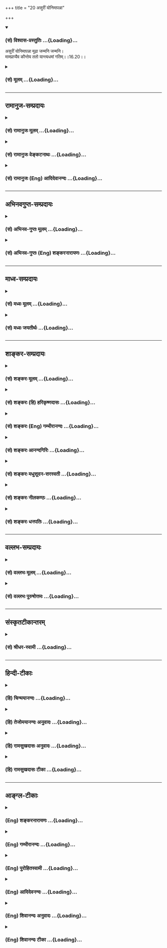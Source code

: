 +++
title = "20 असुरीं योनिमापन्ना"

+++
<div class="js_include" newlevelforh1="3" title="(सं) विश्वास-प्रस्तुतिः" unfilled url="/purANam_vaiShNavam/mahAbhAratam/06-bhIShma-parva/03-bhagavad-gItA-parva/saMskRtam/vishvAsa-prastutiH/16_daivAsura-sampad-vib/20_asurIM_yonimApann.md">
<details open><summary><h3>(सं) विश्वास-प्रस्तुतिः ...{Loading}...</h3></summary>

असुरीं योनिमापन्ना मूढा जन्मनि जन्मनि।  
मामप्राप्यैव कौन्तेय ततो यान्त्यधमां गतिम्।।16.20।।
</details>
</div>
<div class="js_include collapsed" newlevelforh1="3" title="(सं) मूलम्" unfilled url="/purANam_vaiShNavam/mahAbhAratam/06-bhIShma-parva/03-bhagavad-gItA-parva/saMskRtam/mUlam/16_daivAsura-sampad-vib/20_asurIM_yonimApann.md">
<details><summary><h3>(सं) मूलम् ...{Loading}...</h3></summary>

असुरीं योनिमापन्ना मूढा जन्मनि जन्मनि।  
मामप्राप्यैव कौन्तेय ततो यान्त्यधमां गतिम्।।16.20।।
</details>
</div>


_________________
## रामानुज-सम्प्रदायः
<div class="js_include collapsed" newlevelforh1="3" title="(सं) रामानुजः मूलम्" unfilled url="/purANam_vaiShNavam/mahAbhAratam/06-bhIShma-parva/03-bhagavad-gItA-parva/saMskRtam/rAmAnujaH/mUlam/16_daivAsura-sampad-vib/20_asurIM_yonimApann.md">
<details><summary><h3>(सं) रामानुजः मूलम् ...{Loading}...</h3></summary>

।।16.20।। मदानुकूल्यप्रत्यनीकजन्मापन्नाः पुनः अपि **जन्मनि जन्मनि मूढा**
मद्विपरीतज्ञानाः **माम् अप्राप्य एव,अस्ति भगवान् वासुदेवः सर्वेश्वरः इति
ज्ञानम् अप्राप्य ततः** ततो **जन्मनः** अधमाम् **एव** गतिं यान्ति। अस्य
आसुरस्वभावस्य आत्मनाशस्य मूलहेतुम् आह --

</details>
</div>
<div class="js_include collapsed" newlevelforh1="3" title="(सं) रामानुजः वेङ्कटनाथः" unfilled url="/purANam_vaiShNavam/mahAbhAratam/06-bhIShma-parva/03-bhagavad-gItA-parva/saMskRtam/rAmAnujaH/venkaTanAthaH/16_daivAsura-sampad-vib/20_asurIM_yonimApann.md">
<details><summary><h3>(सं) रामानुजः वेङ्कटनाथः ...{Loading}...</h3></summary>

  
  
।।16.20।। उत्तरोत्तरमपकर्षपरम्परोच्यते -- आसुरीम् इति श्लोकेन। मूढशब्दतः
फलितमाहमद्विपरीतज्ञाना इति। यद्वा विपरीतज्ञानमेवात्र मोहः स च
वाक्यार्थानुगुण्यात्स्वविषयो विशेषितः। सत्त्वोत्तराणामपि
परब्रह्मप्राप्तेरनेकजन्मसंसिद्धिसाध्यतया तामसेषु
तत्प्रसङ्गप्रतिषेधयोरनौचित्यात्प्राप्तेः
प्रथमपवभूतशास्त्रजन्यज्ञानप्राप्तिरिहाशास्त्रवश्येष्वासुरेषु
प्रतिक्षिप्यते। तत्र शास्त्रजन्यज्ञानत्वव्यक्त्यर्थमाह -- अस्ति
भगवानिति। अधमत्वस्योत्तमावधिसापेक्षत्वादवधिसमर्पणसमर्थतया सन्निहितः
ततश्शब्दो न हेतुपर उचित इत्यभिप्रायेणाऽऽहततस्ततो जन्मन इति।  
  

</details>
</div>
<div class="js_include collapsed" newlevelforh1="3" title="(सं) रामानुजः (Eng) आदिदेवानन्दः" unfilled url="/purANam_vaiShNavam/mahAbhAratam/06-bhIShma-parva/03-bhagavad-gItA-parva/saMskRtam/rAmAnujaH/english/AdidevAnandaH/16_daivAsura-sampad-vib/20_asurIM_yonimApann.md">
<details><summary><h3>(सं) रामानुजः (Eng) आदिदेवानन्दः ...{Loading}...</h3></summary>

16.20 'These deluded men,' viz., those entertaining perverse knowledge
about Me, attain repeatedly births that tend them to be antagonistic to
Me. Never 'attaining Me,' viz., never arriving at the knowledge that
Vasudeva, the Lord and the ruler of all, truly exists, they go farther
and farther down, from that birth, to the lowest level. Sri Krsna
proceeds to explain the root-cause of the ruin to the self of demoniac
nature:

</details>
</div>


_________________
## अभिनवगुप्त-सम्प्रदायः
<div class="js_include collapsed" newlevelforh1="3" title="(सं) अभिनव-गुप्तः मूलम्" unfilled url="/purANam_vaiShNavam/mahAbhAratam/06-bhIShma-parva/03-bhagavad-gItA-parva/saMskRtam/abhinava-guptaH/mUlam/16_daivAsura-sampad-vib/20_asurIM_yonimApann.md">
<details><summary><h3>(सं) अभिनव-गुप्तः मूलम् ...{Loading}...</h3></summary>

।।16.17 -- 16.20।। आत्मसंभाविता इत्यादि गतिमित्यन्तम्। यज्ञैर्यजन्ते नाम;
निष्फलमित्यर्थः। क्रोधेन हि सर्वं नश्यतीत्यर्थः। यद्वा नामयज्ञैः;
संज्ञामात्रेणैव +++(S; omit एव)+++ ये यज्ञाः तैः +++(S; omit तैः)+++। अथवा --
नामार्थं प्रसिद्ध्यर्थं ये यज्ञाः +++(omits ये यज्ञाः)+++ -- येन +++(S omits
येन)+++ यज्ञयाजी अयम् इति व्यपदेशो जायते -- ते दम्भपूर्वका एव; न तु फलन्ति।
क्रोधादिरूषितत्वादेव लोकान् द्विषन्तो मामेव द्विषन्ति। अहं वासुदेवो हि
सर्वावासः। आत्मनि च द्वेषवन्तः आत्मनो ( आत्मने) ह्यहितं निरयपातहेतुम्
आचरन्ति +++(S उपाचरन्ति)+++। तांश्चाहम् आसुरीष्वेव योनिषु क्षिपामि।

</details>
</div>
<div class="js_include collapsed" newlevelforh1="3" title="(सं) अभिनव-गुप्तः (Eng) शङ्करनारायणः" unfilled url="/purANam_vaiShNavam/mahAbhAratam/06-bhIShma-parva/03-bhagavad-gItA-parva/saMskRtam/abhinava-guptaH/english/shankaranArAyaNaH/16_daivAsura-sampad-vib/20_asurIM_yonimApann.md">
<details><summary><h3>(सं) अभिनव-गुप्तः (Eng) शङ्करनारायणः ...{Loading}...</h3></summary>

16.17-20 Atmasambhavitah etc. upto gatim. They pretend to perform
sacrifices : The meaning is that their sacrifice is fruitless. Indeed
all is ruined because of their anger. Or, namayjna \[may mean\] 'the
sacrifices which are in name only'. Or, it \[may denote\] those
sacrifices that are performed for one's name sake i.e., for one's
reputation, because of which one gets the appellation as 'He is
performer of \[such and such\] sacrifices' These sacrifices, performed
out of hypocricy alone, do not , however fetch any fruit. Becasue these
persons are rugged with anger etc., they hate people and by that they
hate Me only \[in fact\]. For, I, the Vasudeva (the Universal Soul),
dwell every-where. Entertaining hatred towards their own Soul, they
perform action, that is hostile to themselves, and responsible for their
own fall into the hells. These persons I hurl into nothing but the
demoniac wombs.

</details>
</div>


_________________
## माध्व-सम्प्रदायः
<div class="js_include collapsed" newlevelforh1="3" title="(सं) मध्वः मूलम्" unfilled url="/purANam_vaiShNavam/mahAbhAratam/06-bhIShma-parva/03-bhagavad-gItA-parva/saMskRtam/madhvaH/mUlam/16_daivAsura-sampad-vib/20_asurIM_yonimApann.md">
<details><summary><h3>(सं) मध्वः मूलम् ...{Loading}...</h3></summary>

।।16.20।। Sri Madhvacharya did not comment on this sloka.,

</details>
</div>
<div class="js_include collapsed" newlevelforh1="3" title="(सं) मध्वः जयतीर्थः" unfilled url="/purANam_vaiShNavam/mahAbhAratam/06-bhIShma-parva/03-bhagavad-gItA-parva/saMskRtam/madhvaH/jayatIrthaH/16_daivAsura-sampad-vib/20_asurIM_yonimApann.md">
<details><summary><h3>(सं) मध्वः जयतीर्थः ...{Loading}...</h3></summary>

।।16.20।। Sri Jayatirtha did not comment on this sloka.  
  

</details>
</div>


_________________
## शाङ्कर-सम्प्रदायः
<div class="js_include collapsed" newlevelforh1="3" title="(सं) शङ्करः मूलम्" unfilled url="/purANam_vaiShNavam/mahAbhAratam/06-bhIShma-parva/03-bhagavad-gItA-parva/saMskRtam/shankaraH/mUlam/16_daivAsura-sampad-vib/20_asurIM_yonimApann.md">
<details><summary><h3>(सं) शङ्करः मूलम् ...{Loading}...</h3></summary>

।।16.20।। --,**आसुरीं योनिम् आपन्नाः** प्रतिपन्नाः **मूढाः** अविवेकिनः
**जन्मनि जन्मनि** प्रतिजन्म तमोबहुलास्वेव योनिषु जायमानाः अधो गच्छन्तो
मूढाः **माम्** ईश्वरम् **अप्राप्य** अनासाद्य **एव** हे **कौन्तेय; ततः**
तस्मादपि **यान्ति अधमां** गतिं निकृष्टतमां **गतिम्।** माम् अप्राप्यैव
इति न मत्प्राप्तौ काचिदपि आशङ्का अस्ति; अतः मच्छिष्टसाधुमार्गम् अप्राप्य
इत्यर्थः।। सर्वस्या आसुर्याः संपदः संक्षेपः अयम् उच्यते; यस्मिन् त्रिविधे
सर्वः आसुरीसंपद्भेदः अनन्तोऽपि अन्तर्भवति। यत्परिहारेण परिहृतश्च भवति;
यत् मूलं सर्वस्य अनर्थस्य; तत् एतत् उच्यते --,

</details>
</div>
<div class="js_include collapsed" newlevelforh1="3" title="(सं) शङ्करः (हि) हरिकृष्णदासः" unfilled url="/purANam_vaiShNavam/mahAbhAratam/06-bhIShma-parva/03-bhagavad-gItA-parva/saMskRtam/shankaraH/hindI/harikRShNadAsaH/16_daivAsura-sampad-vib/20_asurIM_yonimApann.md">
<details><summary><h3>(सं) शङ्करः (हि) हरिकृष्णदासः ...{Loading}...</h3></summary>

।।16.20।। वे मूढ -- अविवेकीजन; जन्मजन्ममें यानी प्रत्येक जन्ममें आसुरी
योनिको पाते हुए अर्थात् जिनमें तमोगुणकी बहुलता है; ऐसी योनियोंमें जन्मते
हुए; नीचे गिरतेगिरते मुझ ईश्वरको न पाकर; उन पूर्वप्राप्त योनियोंकी
अपेक्षा भी अधिक अधमगतिको प्राप्त होते हैं। मुझे प्राप्त न होकर ऐसा
कहनेका तात्पर्य यह है कि मेरे द्वारा कहे हुए श्रेष्ठ मार्गको भी न पाकर;
क्योंकि मेरी प्राप्तिकी तो उनके लिये कोई आशङ्का ही नहीं है।  
  
,

</details>
</div>
<div class="js_include collapsed" newlevelforh1="3" title="(सं) शङ्करः (Eng) गम्भीरानन्दः" unfilled url="/purANam_vaiShNavam/mahAbhAratam/06-bhIShma-parva/03-bhagavad-gItA-parva/saMskRtam/shankaraH/english/gambhIrAnandaH/16_daivAsura-sampad-vib/20_asurIM_yonimApann.md">
<details><summary><h3>(सं) शङ्करः (Eng) गम्भीरानन्दः ...{Loading}...</h3></summary>

16.20 Apannah, being born, having acired; (births) asurim, among the
demoniacal; yonim, species; janmani janmani, in births after births; the
mudhah, fools, non-discriminating ones; being born in every birth into
species in which tamas prevails, and going downwards, aprapya eva,
without ever reaching, approaching; mam, Me, who am God; O son of Kunti,
yanti, they attain; gatim, conditions; tatah adhamam, lower even than
that. Since there is not the least possibility of attaining Me, what is
implied by saying, 'without ever reachin Me', is, 'by not attaining the
virtuous path enjoined by Me.' This is being stated as a summary of all
the demoniacal alities. The triplet-under which are comprehended all the
different demoniacal alities though they are infinite in number, (and)
by the avoidance of which (three) they (all the demaniacal alities)
become rejected, and which is the root of all evils- is being stated:

</details>
</div>
<div class="js_include collapsed" newlevelforh1="3" title="(सं) शङ्करः आनन्दगिरिः" unfilled url="/purANam_vaiShNavam/mahAbhAratam/06-bhIShma-parva/03-bhagavad-gItA-parva/saMskRtam/shankaraH/AnandagiriH/16_daivAsura-sampad-vib/20_asurIM_yonimApann.md">
<details><summary><h3>(सं) शङ्करः आनन्दगिरिः ...{Loading}...</h3></summary>

।।16.20।। ननु तेषामपि क्रमेण बहूनां जन्मनामन्ते श्रेयो भविष्यति नेत्याह
-- **असुरीमिति।** तेषामीश्वरप्राप्तिशङ्काभावे कथं तन्निषेधः
स्यादित्याशङ्क्याह -- **मामित्यादिना।** यस्मादासुरी संपदनर्थपरंपरया
सर्वपुरुषार्थपरिपन्थिनी तस्मात् यावत्पुरुषः स्वतन्त्रो न
कांचित्पारवश्यकरीं योनिमापन्नस्तावदेव तेनासौ परिहरणीयेति समुदायार्थः।

</details>
</div>
<div class="js_include collapsed" newlevelforh1="3" title="(सं) शङ्करः मधुसूदन-सरस्वती" unfilled url="/purANam_vaiShNavam/mahAbhAratam/06-bhIShma-parva/03-bhagavad-gItA-parva/saMskRtam/shankaraH/madhusUdana-sarasvatI/16_daivAsura-sampad-vib/20_asurIM_yonimApann.md">
<details><summary><h3>(सं) शङ्करः मधुसूदन-सरस्वती ...{Loading}...</h3></summary>

।।16.20।। ननु तेषामपि क्रमेण बहूनां जन्मनामन्ते श्रेयो भविष्यति नेत्याह
-- आसुरीमिति। ये कदाचिदासुरीं योनिमापन्नास्ते जन्मनि जन्मनि प्रतिजन्म
मूढास्तमोबहुलत्वेनाविवेकिनःस्ततस्तस्मादपि यान्त्यधमां गतिं निकृष्टतमां
गतिम्। मामप्राप्येति न मत्प्राप्तौ काचिदाशङ्काप्यस्त्यतो मदुपदिष्टं
वेदमार्गमप्राप्येत्यर्थः। एवकारस्तिर्यक्स्थावरादिषु
वेदमार्गप्राप्यस्वरूपायोग्यतां दर्शयति। तेनात्यन्ततमोबहुलत्वेन
वेदमार्गप्राप्तिस्वरूपायोग्या भूत्वा पूर्वपूर्वनिकृष्टयोनितो
निकृष्टतमामधमां योनिमुत्तरोत्तरं गच्छन्तीत्यर्थः। हे कौन्तेयेति
निजसंबन्धकथनेन त्वमितो निस्तीर्ण इति सूचयति। यस्मादेकदासुरीं
योनिमापन्नानामुत्तरोत्तरं निकृष्टतरनिकृष्टतमयोनिलाभो नतु
तत्प्रतीकारसामर्थ्यमत्यन्ततमोबहुलत्वात्; तस्माद्यावन्मनुष्यदेहलाभोऽस्ति
तावन्महतापि प्रयत्नेनासुर्याः संपदः परमकष्टतमायाः परिहाराय त्वरयैव
यथाशक्ति दैवी संपदनुष्ठेया श्रेयोर्थिभिः। अन्यथा तिर्यगादिदेहप्राप्तौ
साधनानुष्ठानायोग्यत्वान्न कदापि निस्तारोऽस्तीति महत्संकटमापद्येतेति
समुदायार्थः। तदुक्तंइहैव नरकव्याधेश्चिकित्सां न करोति यः। गत्वा निरौषधं
स्थानं सरुजः किं करिष्यति इति।

</details>
</div>
<div class="js_include collapsed" newlevelforh1="3" title="(सं) शङ्करः नीलकण्ठः" unfilled url="/purANam_vaiShNavam/mahAbhAratam/06-bhIShma-parva/03-bhagavad-gItA-parva/saMskRtam/shankaraH/nIlakaNThaH/16_daivAsura-sampad-vib/20_asurIM_yonimApann.md">
<details><summary><h3>(सं) शङ्करः नीलकण्ठः ...{Loading}...</h3></summary>

।।16.20।। आसुरयोनिप्राप्तेरपि फलमाह -- **आसुरीमिति।** अधमां नारकीम्।
तिर्यक्स्थावरादिरूपां वा।

</details>
</div>
<div class="js_include collapsed" newlevelforh1="3" title="(सं) शङ्करः धनपतिः" unfilled url="/purANam_vaiShNavam/mahAbhAratam/06-bhIShma-parva/03-bhagavad-gItA-parva/saMskRtam/shankaraH/dhanapatiH/16_daivAsura-sampad-vib/20_asurIM_yonimApann.md">
<details><summary><h3>(सं) शङ्करः धनपतिः ...{Loading}...</h3></summary>

।।16.20।। ननु तेषामपि क्रमेण बहूनां जन्मनामन्ते श्रोयो भविष्यति नेत्याह
-- आसुरीमिति। मूढा अविवेकिनो जन्मनि जन्मनि प्रतिजन्मासुरीं योनिमापन्नाः
प्राप्ता मामीश्वरमप्राप्यैनासाद्यैव मत्प्राप्तिशङ्काया
अप्यभावात्। ,मच्छिष्टसाधुमार्गप्राप्तिमप्राप्येत्येवकारेण सूचितम्। तत
आसूर्या योनितोऽप्यधमां निकृष्टां गतिं यान्ति तेषां श्रेयः कदापि न
भविष्यतीति भावः। कौन्तेयेति संबोधयन् त्वं तु मत्पितृष्वसृपुत्रत्वान्मां
प्राप्यासूर्यादियोनिषु गन्तुमयोग्योऽसीति मा शुच इति द्योतयति। यस्मादसुरी
संपदनर्थपरम्परारूपा सर्वपुरुषार्थपरिपन्थिनी तस्माद्दैवानुग्रहान्मानुषीं
योनिपापन्नैः सर्वथैवेयं परिहरणीयेति समुदायार्थः।

</details>
</div>


_________________
## वल्लभ-सम्प्रदायः
<div class="js_include collapsed" newlevelforh1="3" title="(सं) वल्लभः मूलम्" unfilled url="/purANam_vaiShNavam/mahAbhAratam/06-bhIShma-parva/03-bhagavad-gItA-parva/saMskRtam/vallabhaH/mUlam/16_daivAsura-sampad-vib/20_asurIM_yonimApann.md">
<details><summary><h3>(सं) वल्लभः मूलम् ...{Loading}...</h3></summary>

।।16.20।। आसुरीमिति। मामप्राप्यैव दृष्ट्यादिनाऽप्यसम्बध्यैवाऽधमां गतिं
यान्ति। एवकारेण मत्प्राप्त्युपायभूतसन्मार्गप्राप्तिरपि नास्ति तेषां कुतः
पुनर्मत्प्राप्तिः ततोऽन्धन्तमो मायैवाधमगतिरित्युक्तम्।

</details>
</div>
<div class="js_include collapsed" newlevelforh1="3" title="(सं) वल्लभः पुरुषोत्तमः" unfilled url="/purANam_vaiShNavam/mahAbhAratam/06-bhIShma-parva/03-bhagavad-gItA-parva/saMskRtam/vallabhaH/puruShottamaH/16_daivAsura-sampad-vib/20_asurIM_yonimApann.md">
<details><summary><h3>(सं) वल्लभः पुरुषोत्तमः ...{Loading}...</h3></summary>

  
  
।।16.20।। तद्योनिप्राप्तानां फलमाह -- आसुरीमिति। जन्मनि जन्मनि --
तथात्वज्ञापनाय वीप्सा -- हे कौन्तेय आसुरीं योनिं मद्धर्माचरणप्रतिकूलां
योनिं प्राप्य मत्प्राप्तिसाधनाभावात् मामप्राप्यैव ततो जन्मसमाप्तौ अधमां
गतिमन्धन्तमःप्रवेशरूपां यान्ति; प्राप्नुवन्तीत्यर्थः।
एवकारेणाऽवतारदशायां सर्वदर्शनयोग्यायामपि स्वरूपाज्ञानान्मद्दर्शनमप्राप्य
गच्छन्तीति ज्ञापितम्। कौन्तेयेति सम्बोधनाद्भक्त गृहजन्मप्राप्त्या
स्वप्राप्तियोग्यत्वं ज्ञापितम्।  
  

</details>
</div>


_________________
## संस्कृतटीकान्तरम्
<div class="js_include collapsed" newlevelforh1="3" title="(सं) श्रीधर-स्वामी" unfilled url="/purANam_vaiShNavam/mahAbhAratam/06-bhIShma-parva/03-bhagavad-gItA-parva/saMskRtam/shrIdhara-svAmI/16_daivAsura-sampad-vib/20_asurIM_yonimApann.md">
<details><summary><h3>(सं) श्रीधर-स्वामी ...{Loading}...</h3></summary>

।।16.20।। किंच **-- आसुरीमिति।** ते च मामप्राप्यैवेत्येवकारेण
मत्प्राप्तिशङ्का कुतस्तेषां। मत्प्राप्त्युपायं सन्मार्गमप्यप्राप्य
ततोऽप्यधमां गतिं कृमिकीटादियोनिं यान्तीत्युक्तम्। शेषं स्पष्टम्।

</details>
</div>


_________________
## हिन्दी-टीकाः
<div class="js_include collapsed" newlevelforh1="3" title="(हि) चिन्मयानन्दः" unfilled url="/purANam_vaiShNavam/mahAbhAratam/06-bhIShma-parva/03-bhagavad-gItA-parva/hindI/chinmayAnandaH/16_daivAsura-sampad-vib/20_asurIM_yonimApann.md">
<details><summary><h3>(हि) चिन्मयानन्दः ...{Loading}...</h3></summary>

।।16.20।। इस श्लोक का तात्पर्य यह है कि जब तक मनुष्य अपनी आसुरी
प्रवृत्तियों के वश में उनका दास बना रहता है तब तक वह उसी प्रकार के हीन
जन्मों को प्राप्त होता रहता है। वह आत्मा के परमानन्द स्वरूप का अनुभव
नहीं कर पाता है। अब तक दैवी और आसुरी सम्पदाओं का स्पष्ट एवं विस्तृत
विवेचन किया गया है। बहुसंख्यक लोगों की न्यूनाधिक मात्रा में असुरों की
श्रेणी में ही गणना की जा सकती है। परन्तु एक आध्यात्मिक साधक को केवल ऐसे
वर्णनों से सन्तोष नहीं होता। वह अपनी पतित अवस्था से स्वयं का उद्धार करना
चाहता है। अत; अब भगवान् श्रीकृष्ण अर्जुन के माध्यम से मानवमात्र के
आत्मविकास का पथ प्रदर्शन करते हैं। कोई भी व्यक्ति नित्य निरन्तर नारकीय
यातनाओं का ही भागीदार नहीं हो सकता है शाश्वत नरक प्राप्ति का मत
अयुक्तियुक्त और अदार्शनिक है। भगवान् कहते हैं

</details>
</div>
<div class="js_include collapsed" newlevelforh1="3" title="(हि) तेजोमयानन्दः अनुवादः" unfilled url="/purANam_vaiShNavam/mahAbhAratam/06-bhIShma-parva/03-bhagavad-gItA-parva/hindI/tejomayAnandaH/anuvAdaH/16_daivAsura-sampad-vib/20_asurIM_yonimApann.md">
<details><summary><h3>(हि) तेजोमयानन्दः अनुवादः ...{Loading}...</h3></summary>

।।16.20।। हे कौन्तेय ! वे मूढ़ पुरुष जन्मजन्मान्तर में आसुरी योनि को
प्राप्त होते हैं और ( इस प्रकार) मुझे प्राप्त न होकर अधम गति को प्राप्त
होते है।।

</details>
</div>
<div class="js_include collapsed" newlevelforh1="3" title="(हि) रामसुखदासः अनुवादः" unfilled url="/purANam_vaiShNavam/mahAbhAratam/06-bhIShma-parva/03-bhagavad-gItA-parva/hindI/rAmasukhadAsaH/anuvAdaH/16_daivAsura-sampad-vib/20_asurIM_yonimApann.md">
<details><summary><h3>(हि) रामसुखदासः अनुवादः ...{Loading}...</h3></summary>

।।16.20।। हे कुन्तीनन्दन ! वे मूढ मनुष्य मेरेको प्राप्त न करके ही
जन्म-जन्मान्तरमें आसुरी योनिको प्राप्त होते हैं, फिर उससे भी अधिक अधम
गतिमें अर्थात् भयङ्कर नरकोंमें चले जाते हैं।

</details>
</div>
<div class="js_include collapsed" newlevelforh1="3" title="(हि) रामसुखदासः टीका" unfilled url="/purANam_vaiShNavam/mahAbhAratam/06-bhIShma-parva/03-bhagavad-gItA-parva/hindI/rAmasukhadAsaH/TIkA/16_daivAsura-sampad-vib/20_asurIM_yonimApann.md">
<details><summary><h3>(हि) रामसुखदासः टीका ...{Loading}...</h3></summary>

।।16.20।।***व्याख्या --***  **आसुरीं योनिमापन्ना ৷৷. मामप्राप्यैव
कौन्तेय --** पीछेके श्लोकमें भगवान्ने आसुर मनुष्योंको बारबार पशुपक्षी
आदिकी योनियोंमें गिरानेकी बात कही। अब उसी बातको लेकर भगवान् यहाँ कहते
हैं कि मनुष्यजन्ममें मुझे प्राप्त करनेका दुर्लभ अवसर पाकर भी वे आसुर
मनुष्य मेरी प्राप्ति न करके पशु; पक्षी आदि आसुरी योनियोंमें चले जाते हैं
और बारबार उन आसुरी योनियोंमें ही जन्म लेते रहते हैं।**मामप्राप्यैव**
पदसे भगवान् पश्चात्तापके साथ कहते हैं कि अत्यन्त कृपा करके मैंने जीवोंको
मनुष्यशरीर देकर इन्हें अपना उद्धार करनेका मौका दिया और यह विश्वास किया
कि ये अपना उद्धार अवश्य कर लेंगे परन्ते ये नराधम इतने मूढ़ और
विश्वासघाती निकले कि जिस शरीरसे मेरी प्राप्ति करनी थी; उससे मेरी
प्राप्ति न करके उलटे अधम गतिको चले गये  
  
मनुष्यशरीर प्राप्त हो जानेके बाद वह कैसा ही आचरणवाला क्यों न हो अर्थात्
दुराचारीसेदुराचारी क्यों न हो; वह भी यदि चाहे तो थो़ड़ेसेथोड़े समयमें
(गीता 9। 30 -- 31) और जीवनके अन्तकालमें (गीता 8। 5) भी भगवान्को प्राप्त
कर सकता है। कारण कि **समोऽहं सर्वभूतेषु** (गीता 9। 29) कहकर भगवान्ने
अपनी प्राप्ति सबके लिये अर्थात् प्राणिमात्रके लिये खुली रखी है। हाँ; यह
बात हो सकती है कि पशुपक्षी,आदिमें उनको प्राप्त करनेकी योग्यता नहीं है
परन्तु भगवान्की तरफसे तो किसीके लिये भी मना नहीं है। ऐसा अवसर सर्वथा
प्राप्त हो जानेपर भी ये आसुर मनुष्य भगवान्को प्राप्त न करके अधम गतिमें
चले जाते हैं; तो इनकी इस दुर्गतिको देखकर परम दयालु प्रभु दुःखी होते
हैं।**ततो यान्त्यधमां गतिम् --** आसुरी योनियोंमें जानेपर भी उनके सभी पाप
पूरे नष्ट नहीं होते। अतः उन बचे हुए पापोंको भोगनेके लिये वे उन आसुरी
योनियोंसे भी भयङ्कर अधम गतिको अर्थात् नरकोंको प्राप्त होते हैं। यहाँ
शङ्का हो सकती है कि आसुरी योनियोंको प्राप्त हुए मनुष्योंको तो उन
योनियोंमें भगवान्को प्राप्त करनेका अवसर ही नहीं है और उनमें वह योग्यता
भी नहीं है; फिर भगवान्ने ऐसा क्यों कहा कि वे मेरेको प्राप्त न करके उससे
भी अधम गतिमें चले जाते हैं इसका समाधान यह है कि भगवान्का ऐसा कहना आसुरी
योनियोंको प्राप्त होनेसे पूर्व मनुष्यशरीरको लेकर ही है। तात्पर्य है कि
मनुष्यशरीरको पाकर; मेरी प्राप्तिका अधिकार पाकर भी वे मनुष्य मेरी
प्राप्ति न करके जन्मजन्मान्तरमें आसुरी योनियोंको प्राप्त होते हैं। इतना
ही नहीं; वे उन आसुरी योनियोंसे भी नीचे कुम्भीपाक आदि घोर नरकोंमें चले
जाते हैं।  
  
**विशेष बात**  
  
भगवत्प्राप्तिके अथवा कल्याणके उद्देश्यसे दिये गये मनुष्यशरीरको पाकर भी
मनुष्य कामना; स्वार्थ एवं अभिमानके वशीभूत होकर चोरीडकैती; झूठकपट; धोखा;
विश्वासघात; हिंसा आदि जिन कर्मोंको करते हैं; उनके दो परिणाम होते हैं --
(1) बाहरी फलअंश और (2) भीतरी संस्कारअंश। दूसरोंको दुःख देनेपर उनका
(जिनको दुःख दिया गया है) तो वही नुकसान होता है; जो प्रारब्धसे होनेवाला
है परन्तु जो दुःख देते हैं; वे नया पाप करते हैं; जिसका फल नरक उन्हें
भोगना ही पड़ता है। इतना ही नहीं; दुराचारोंके द्वारा जो नये पाप होनेके
बीज बोये जाते हैं अर्थात् उन दुराचारोंके द्वारा अहंतामें जो दुर्भाव बैठ
जाते हैं; उनसे मनुष्यका बहुत भयंकर नुकसान होता है। जैसे; चोरीरूप कर्म
करनेसे पहले मनुष्य स्वयं चोर बनता है क्योंकि वह चोर बनकर ही चोरी करेगा
और चोरी करनेसे अपनेमें (अहंतामें) चोरका भाव दृढ़ हो जायगा **(टिप्पणी प₀
827.1)**। इस प्रकार चोरीके संस्कार उसकी अहंतामें बैठ जाते हैं। ये
संस्कार मनुष्यका बड़ा भारी पतन करते हैं -- उससे बारबार चोरीरूप पाप
करवाते है और फलस्वरूप नरकोंमें ले जाते हैं। अतः जबतक वह मनुष्य अपना
कल्याण नहीं कर लेता अर्थात् जबतक वह अपनी अहंतामें बैठाये हुए दुर्भावोंको
नहीं मिटाता; तबतक वे दुर्भाव जन्मजन्मान्तरतक दुराचारोंको बल देते रहेंगे;
उकसाते रहेंगे और उनके कारण वे आसुरी योनियोंमें तथा उससे भी भयङ्कर नरक
आदिमें दुःख; सन्ताप; आफत आदि पाते ही रहेंगे।  
  
उन आसुरी योनियोंमें भी उनकी प्रकृति और प्रवृत्तिके अनुसार यह देखा जाता
है कि कई पशुपक्षी; भूतपिशाच; कीटपतंग आदि सौम्यप्रकृतिप्रधान होते हैं और
कई क्रूरप्रकृतिप्रधान होते हैं। इस तरह उनकी प्रकृति(स्वभाव) में भेद उनकी
अपनी बनायी हुई शुद्ध या अशुद्ध अहंताके कारण ही होते हैं। अतः उन
योनियोंमें अपनेअपने कर्मोंका फलभोग होनेपर भी उनकी प्रकृतिके भेद वैसे ही
बने रहते हैं। इतना ही नहीं सम्पूर्ण योनियोंको और नरकोंको भोगनेके बाद
किसी क्रमसे अथवा भगवत्कृपासे उनको मनुष्यशरीर प्राप्त हो भी जाता है; तो
भी उनकी अहंतामें बैठे हुए कामक्रोधादि दुर्भाव पहलेजैसे ही रहते हैं
**(टिप्पणी प₀ 827.2)**। इसी प्रकार जो स्वर्गप्राप्तिकी कामनासे यहाँ शुभ
कर्म करते हैं; और मरनेके बाद उन कर्मोंके अनुसार स्वर्गमें जाते हैं; वहाँ
उनके कर्मोंका फलभोग तो हो जाता है; पर उनके स्वभावका परिवर्तन नहीं होता
अर्थात् उनकी अहंतामें परिवर्तन नहीं होता **(टिप्पणी प₀ 827.3)**।
स्वभावको बदलनेका; शुद्ध बनानेका मौका तो मनुष्यशरीरमें ही है।  
  
***सम्बन्ध --***  पूर्वश्लोकमें भगवान्ने कहा कि ये जीव मनुष्यशरीरमें
मेरी प्राप्तिका अवसर पाकर भी मुझे प्राप्त नहीं करते; जिससे मुझे उनको अधम
योनिमें भेजना पड़ता है। उनका अधम योनिमें और अधम गति(नरक) में जानेका मूल
कारण क्या है -- इसको भगवान् आगेके श्लोकमें बताते हैं।

</details>
</div>


_________________
## आङ्ग्ल-टीकाः
<div class="js_include collapsed" newlevelforh1="3" title="(Eng) शङ्करनारायणः" unfilled url="/purANam_vaiShNavam/mahAbhAratam/06-bhIShma-parva/03-bhagavad-gItA-parva/english/shankaranArAyaNaH/16_daivAsura-sampad-vib/20_asurIM_yonimApann.md">
<details><summary><h3>(Eng) शङ्करनारायणः ...{Loading}...</h3></summary>

16.20. Having come to the demoniac womb, birth after birth, and not
attaining Me at all, these deluded persons, therefore, pass to the
lowest state, O son of Kunti !

</details>
</div>
<div class="js_include collapsed" newlevelforh1="3" title="(Eng) गम्भीरानन्दः" unfilled url="/purANam_vaiShNavam/mahAbhAratam/06-bhIShma-parva/03-bhagavad-gItA-parva/english/gambhIrAnandaH/16_daivAsura-sampad-vib/20_asurIM_yonimApann.md">
<details><summary><h3>(Eng) गम्भीरानन्दः ...{Loading}...</h3></summary>

16.20 Being born among the demoniacal species in births after births,
the foods, without ever reaching Me, O son of Kunti, attain conditions
lower than that.

</details>
</div>
<div class="js_include collapsed" newlevelforh1="3" title="(Eng) पुरोहितस्वामी" unfilled url="/purANam_vaiShNavam/mahAbhAratam/06-bhIShma-parva/03-bhagavad-gItA-parva/english/purohitasvAmI/16_daivAsura-sampad-vib/20_asurIM_yonimApann.md">
<details><summary><h3>(Eng) पुरोहितस्वामी ...{Loading}...</h3></summary>

16.20 So reborn, they spend life after life, enveloped in delusion. And
they never reach Me, O Prince, but degenerate into still lower forms of
life.

</details>
</div>
<div class="js_include collapsed" newlevelforh1="3" title="(Eng) आदिदेवनन्दः" unfilled url="/purANam_vaiShNavam/mahAbhAratam/06-bhIShma-parva/03-bhagavad-gItA-parva/english/AdidevanandaH/16_daivAsura-sampad-vib/20_asurIM_yonimApann.md">
<details><summary><h3>(Eng) आदिदेवनन्दः ...{Loading}...</h3></summary>

16.20 Fallen into demoniac wombs in birth after birth, these deluded
men, not attaining Me, further sink down to the lowest level, O Arjuna.

</details>
</div>
<div class="js_include collapsed" newlevelforh1="3" title="(Eng) शिवानन्दः अनुवादः" unfilled url="/purANam_vaiShNavam/mahAbhAratam/06-bhIShma-parva/03-bhagavad-gItA-parva/english/shivAnandaH/anuvAdaH/16_daivAsura-sampad-vib/20_asurIM_yonimApann.md">
<details><summary><h3>(Eng) शिवानन्दः अनुवादः ...{Loading}...</h3></summary>

16.20 Entering into demoniacal wombs and deluded, birth after birth, not
attaining Me, they thus fall, O Arjuna, into a condition still lower
than that.

</details>
</div>
<div class="js_include collapsed" newlevelforh1="3" title="(Eng) शिवानन्दः टीका" unfilled url="/purANam_vaiShNavam/mahAbhAratam/06-bhIShma-parva/03-bhagavad-gItA-parva/english/shivAnandaH/TIkA/16_daivAsura-sampad-vib/20_asurIM_yonimApann.md">
<details><summary><h3>(Eng) शिवानन्दः टीका ...{Loading}...</h3></summary>

16.20 असुरीम् demoniacal; योनिम् womb; आपन्नाः entering into; मूढाः
deluded; जन्मनि जन्मनि in birth after birth; माम् Me; अप्राप्य not
attaining; एव still; कौन्तेय O son of Kunti (Arjuna); ततः than that;
यान्ति (they) fall into; अधमाम् lower; गतिम् condition (path or
goal).Commentary These degraded Asuras are cast into the demoniacal
wombs. They are reduced to the very lowest condition or the most
appalling state. They are cast into utter darkness. They fall into lower
and yet lower wombs in response to their own satanic desires and actions
and their extreme Tamasic nature. From the birth of a tiger; they will
get the birth of a serpent from a serpents they will get the birth of a
wormfrom that they will get the birth of a tree; etc. In Sanskrit the
suffix Tara denotes comparative degree and Tama is superlative degree.
These people get Nikrishtatama Yonis (the lowest wombs).They do not
reach Me as their minds are filled with impurities; as they do not tread
the path of righteousness in accordance with the injunctions of the
scriptures. The diabolical nature is inimical to spiritual progress.
Therefore; you will have to annihilate the evil tendencies by
cultivating divine alities and the practice of regular meditation. Then
and only then will you attain liberation.

</details>
</div>
